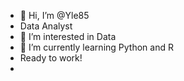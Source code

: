 - 👋 Hi, I’m @Yle85
- Data Analyst
- 👀 I’m interested in Data
- 🌱 I’m currently learning Python and R
- Ready to work!
-

<!---
Yle85/Yle85 is a ✨ special ✨ repository because its `README.md` (this file) appears on your GitHub profile.
You can click the Preview link to take a look at your changes.

--->
